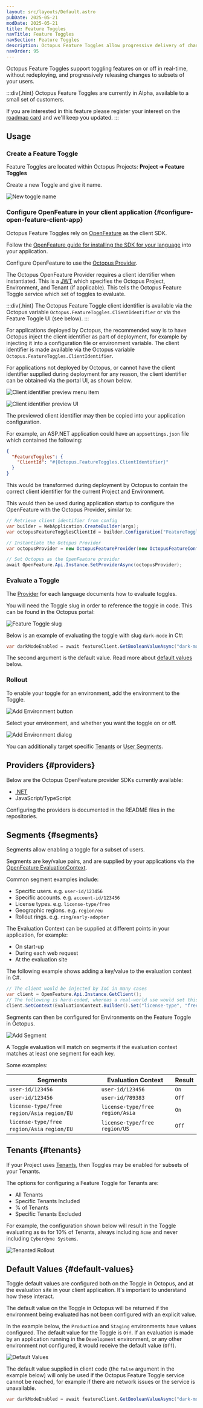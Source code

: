 ```yaml
---
layout: src/layouts/Default.astro
pubDate: 2025-05-21
modDate: 2025-05-21
title: Feature Toggles 
navTitle: Feature Toggles
navSection: Feature Toggles
description: Octopus Feature Toggles allow progressive delivery of changes and instant rollback 
navOrder: 95 
---
```


Octopus Feature Toggles support toggling features on or off in real-time, without redeploying, and progressively releasing changes to subsets of your users.

:::div{.hint}
Octopus Feature Toggles are currently in Alpha, available to a small set of customers. 

If you are interested in this feature please register your interest on the [roadmap card](https://roadmap.octopus.com/c/121-feature-toggles) and we'll keep you updated.
:::

## Usage 

### Create a Feature Toggle 

Feature Toggles are located within Octopus Projects: 
**Project ➜ Feature Toggles**

Create a new Toggle and give it name.

![New toggle name](/docs/feature-toggles/new-toggle-name.png "width=500")

### Configure OpenFeature in your client application {#configure-open-feature-client-app}

Octopus Feature Toggles rely on [OpenFeature](https://openfeature.dev/) as the client SDK.

Follow the [OpenFeature guide for installing the SDK for your language](https://openfeature.dev/ecosystem?instant_search%5BrefinementList%5D%5Btype%5D%5B0%5D=SDK) into your application. 

Configure OpenFeature to use the [Octopus Provider](#providers).

The Octopus OpenFeature Provider requires a client identifier when instantiated. This is a [JWT](https://jwt.io/introduction) which specifies the Octopus Project, Environment, and Tenant (if applicable). This tells the Octopus Feature Toggle service which set of toggles to evaluate.

:::div{.hint}
The Octopus Feature Toggle client identifier is available via the Octopus variable `Octopus.FeatureToggles.ClientIdentifier` or via the Feature Toggle UI (see below). 
:::

For applications deployed by Octopus, the recommended way is to have Octopus inject the client identifier as part of deployment, for example by injecting it into a configuration file or environment variable. The client identifier is made available via the Octopus variable `Octopus.FeatureToggles.ClientIdentifier`.   

For applications not deployed by Octopus, or cannot have the client identifier supplied during deployment for any reason, the client identifier can be obtained via the portal UI, as shown below.

![Client identifier preview menu item](/docs/feature-toggles/client-identifier-preview-menu-item.png "width=500")

![Client identifier preview UI](/docs/feature-toggles/client-identifier-preview.png "width=500")

The previewed client identifier may then be copied into your application configuration.

For example, an ASP.NET application could have an `appsettings.json` file which contained the following: 

```json
{
  "FeatureToggles": {
    "ClientId": "#{Octopus.FeatureToggles.ClientIdentifier}"
  }
}
```

This would be transformed during deployment by Octopus to contain the correct client identifier for the current Project and Environment.

This would then be used during application startup to configure the OpenFeature with the Octopus Provider, similar to:

```cs
// Retrieve client identifier from config 
var builder = WebApplication.CreateBuilder(args);
var octopusFeatureTogglesClientId = builder.Configuration["FeatureToggles:ClientId"] ?? "";

// Instantiate the Octopus Provider
var octopusProvider = new OctopusFeatureProvider(new OctopusFeatureConfiguration(octopusFeatureTogglesClientId));

// Set Octopus as the OpenFeature provider
await OpenFeature.Api.Instance.SetProviderAsync(octopusProvider);
```

### Evaluate a Toggle

The [Provider](#providers) for each language documents how to evaluate toggles.

You will need the Toggle slug in order to reference the toggle in code. This can be found in the Octopus portal:

![Feature Toggle slug](/docs/feature-toggles/feature-toggle-slug.png "width=500")

Below is an example of evaluating the toggle with slug `dark-mode` in C#:

```cs
var darkModeEnabled = await featureClient.GetBooleanValueAsync("dark-mode", false);
```

The second argument is the default value. Read more about [default values](#default-values) below.

### Rollout 
To enable your toggle for an environment, add the environment to the Toggle. 

![Add Environment button](/docs/feature-toggles/add-environment-button.png "width=500")

Select your environment, and whether you want the toggle on or off.

![Add Environment dialog](/docs/feature-toggles/add-environment-dialog.png "width=500")

You can additionally target specific [Tenants](#tenants) or [User Segments](#segments).

## Providers {#providers}

Below are the Octopus OpenFeature provider SDKs currently available:

- [.NET](https://github.com/OctopusDeploy/openfeature-provider-dotnet)
- JavaScript/TypeScript

Configuring the providers is documented in the README files in the repositories.

## Segments {#segments}

Segments allow enabling a toggle for a subset of users. 

Segments are key/value pairs, and are supplied by your applications via the [OpenFeature EvaluationContext](https://openfeature.dev/docs/reference/concepts/evaluation-context).


Common segment examples include:

- Specific users. e.g. `user-id/123456`  
- Specific accounts. e.g. `account-id/123456` 
- License types. e.g. `license-type/free`  
- Geographic regions. e.g. `region/eu` 
- Rollout rings. e.g. `ring/early-adopter`

The Evaluation Context can be supplied at different points in your application, for example:

- On start-up
- During each web request
- At the evaluation site

The following example shows adding a key/value to the evaluation context in C#.

```cs
// The client would be injected by IoC in many cases
var client = OpenFeature.Api.Instance.GetClient();
// The following is hard-coded, whereas a real-world use would set this dynamically
client.SetContext(EvaluationContext.Builder().Set("license-type", "free").Build());
```

Segments can then be configured for Environments on the Feature Toggle in Octopus.

![Add Segment](/docs/feature-toggles/segment-add.png "width=500")

A Toggle evaluation will match on segments if the evaluation context matches at least one segment for each key. 

Some examples:

|Segments   | Evaluation Context | Result |
|-----------|--------------------|--------|
| `user-id/123456`   | `user-id/123456` | `On` |
| `user-id/123456`   | `user-id/789383` | `Off` |
| `license-type/free` `region/Asia` `region/EU`  | `license-type/free` `region/Asia`  | `On` |
| `license-type/free` `region/Asia` `region/EU`  | `license-type/free` `region/US`  | `Off` |

## Tenants {#tenants}

If your Project uses [Tenants](/docs/tenants/overview.md), then Toggles may be enabled for subsets of your Tenants. 

The options for configuring a Feature Toggle for Tenants are:

- All Tenants
- Specific Tenants Included
- % of Tenants
- Specific Tenants Excluded

For example, the configuration shown below will result in the Toggle evaluating as `On` for 10% of Tenants, always including `Acme` and never including `Cyberdyne Systems`. 

![Tenanted Rollout](/docs/feature-toggles/tenant-rollout.png "width=500")

## Default Values {#default-values}

Toggle default values are configured both on the Toggle in Octopus, and at the evaluation site in your client application. It's important to understand how these interact. 

The default value on the Toggle in Octopus will be returned if the environment being evaluated has not been configured with an explicit value.

In the example below, the `Production` and `Staging` environments have values configured. The default value for the Toggle is `Off`. If an evaluation is made by an application running in the `Development` environment, or any other environment not configured, it would receive the default value (`Off`).  

![Default Values](/docs/feature-toggles/default-values.png "width=500")

The default value supplied in client code (the `false` argument in the example below) will only be used if the Octopus Feature Toggle service cannot be reached, for example if there are network issues or the service is unavailable.

```cs
var darkModeEnabled = await featureClient.GetBooleanValueAsync("dark-mode", false);
```
